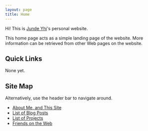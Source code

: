 ```yaml
---
layout: page
title: Home
---
```


Hi! This is [Junde Yhi][about-me]'s personal website.

This home page acts as a simple landing page of the website. More information can be retrieved from other Web pages on the website.

## Quick Links

None yet.

## Site Map

Alternatively, use the header bar to navigate around.

- [About Me, and This Site][about]
- [List of Blog Posts][blog]
- [List of Projects][projects]
- [Friends on the Web][friends]

[about]: about.html
[about-me]: about.html#me
[blog]: blog/index.html
[projects]: projects.html
[friends]: friends.html
